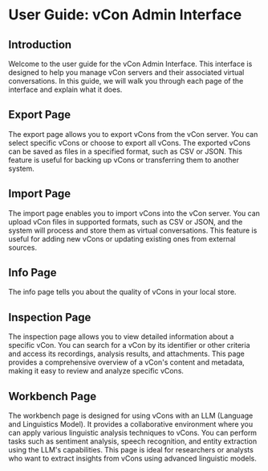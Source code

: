 # User Guide: vCon Admin Interface

## Introduction
Welcome to the user guide for the vCon Admin Interface. This interface is designed to help you manage vCon servers and their associated virtual conversations. In this guide, we will walk you through each page of the interface and explain what it does.

## Export Page
The export page allows you to export vCons from the vCon server. You can select specific vCons or choose to export all vCons. The exported vCons can be saved as files in a specified format, such as CSV or JSON. This feature is useful for backing up vCons or transferring them to another system.


## Import Page
The import page enables you to import vCons into the vCon server. You can upload vCon files in supported formats, such as CSV or JSON, and the system will process and store them as virtual conversations. This feature is useful for adding new vCons or updating existing ones from external sources.

## Info Page
The info page tells you about the quality of vCons in your local store.

## Inspection Page
The inspection page allows you to view detailed information about a specific vCon. You can search for a vCon by its identifier or other criteria and access its recordings, analysis results, and attachments. This page provides a comprehensive overview of a vCon's content and metadata, making it easy to review and analyze specific vCons.

## Workbench Page
The workbench page is designed for using vCons with an LLM (Language and Linguistics Model). It provides a collaborative environment where you can apply various linguistic analysis techniques to vCons. You can perform tasks such as sentiment analysis, speech recognition, and entity extraction using the LLM's capabilities. This page is ideal for researchers or analysts who want to extract insights from vCons using advanced linguistic models.

